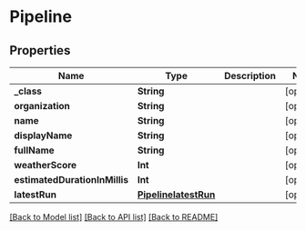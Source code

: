 # Pipeline

## Properties
Name | Type | Description | Notes
------------ | ------------- | ------------- | -------------
**_class** | **String** |  | [optional] 
**organization** | **String** |  | [optional] 
**name** | **String** |  | [optional] 
**displayName** | **String** |  | [optional] 
**fullName** | **String** |  | [optional] 
**weatherScore** | **Int** |  | [optional] 
**estimatedDurationInMillis** | **Int** |  | [optional] 
**latestRun** | [**PipelinelatestRun**](PipelinelatestRun.md) |  | [optional] 

[[Back to Model list]](../README.md#documentation-for-models) [[Back to API list]](../README.md#documentation-for-api-endpoints) [[Back to README]](../README.md)


